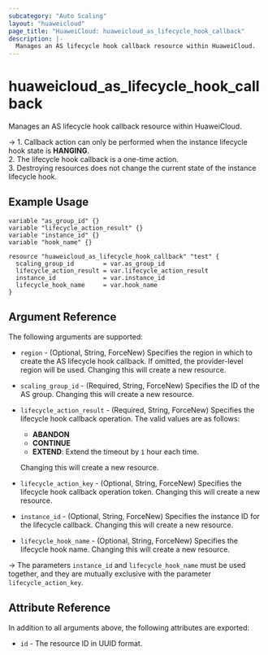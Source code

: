 ```yaml
---
subcategory: "Auto Scaling"
layout: "huaweicloud"
page_title: "HuaweiCloud: huaweicloud_as_lifecycle_hook_callback"
description: |-
  Manages an AS lifecycle hook callback resource within HuaweiCloud.
---
```


# huaweicloud_as_lifecycle_hook_callback

Manages an AS lifecycle hook callback resource within HuaweiCloud.

-> 1. Callback action can only be performed when the instance lifecycle hook state is **HANGING**.
<br/>2. The lifecycle hook callback is a one-time action.
<br/>3. Destroying resources does not change the current state of the instance lifecycle hook.

## Example Usage

```hcl
variable "as_group_id" {}
variable "lifecycle_action_result" {}
variable "instance_id" {}
variable "hook_name" {}

resource "huaweicloud_as_lifecycle_hook_callback" "test" {
  scaling_group_id        = var.as_group_id
  lifecycle_action_result = var.lifecycle_action_result
  instance_id             = var.instance_id
  lifecycle_hook_name     = var.hook_name
}
```

## Argument Reference

The following arguments are supported:

* `region` - (Optional, String, ForceNew) Specifies the region in which to create the AS lifecycle hook callback.
  If omitted, the provider-level region will be used. Changing this will create a new resource.

* `scaling_group_id` - (Required, String, ForceNew) Specifies the ID of the AS group.
  Changing this will create a new resource.

* `lifecycle_action_result` - (Required, String, ForceNew) Specifies the lifecycle hook callback operation.
  The valid values are as follows:
  + **ABANDON**
  + **CONTINUE**
  + **EXTEND**: Extend the timeout by `1` hour each time.

  Changing this will create a new resource.

* `lifecycle_action_key` - (Optional, String, ForceNew) Specifies the lifecycle hook callback operation token.
  Changing this will create a new resource.

* `instance_id` - (Optional, String, ForceNew) Specifies the instance ID for the lifecycle callback.
  Changing this will create a new resource.

* `lifecycle_hook_name` - (Optional, String, ForceNew) Specifies the lifecycle hook name.
  Changing this will create a new resource.

-> The parameters `instance_id` and `lifecycle_hook_name` must be used together, and they are mutually exclusive with
the parameter `lifecycle_action_key`.

## Attribute Reference

In addition to all arguments above, the following attributes are exported:

* `id` - The resource ID in UUID format.
